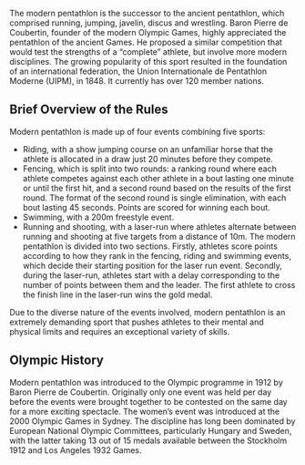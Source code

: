 The modern pentathlon is the successor to the ancient pentathlon, which comprised running, jumping, javelin, discus and wrestling. Baron Pierre de Coubertin, founder of the modern Olympic Games, highly appreciated the pentathlon of the ancient Games. He proposed a similar competition that would test the strengths of a “complete” athlete, but involve more modern disciplines. The growing popularity of this sport resulted in the foundation of an international federation, the Union Internationale de Pentathlon Moderne (UIPM), in 1848. It currently has over 120 member nations.

## Brief Overview of the Rules

Modern pentathlon is made up of four events combining five sports:

- Riding, with a show jumping course on an unfamiliar horse that the athlete is allocated in a draw just 20 minutes before they compete.
- Fencing, which is split into two rounds: a ranking round where each athlete competes against each other athlete in a bout lasting one minute or until the first hit, and a second round based on the results of the first round. The format of the second round is single elimination, with each bout lasting 45 seconds. Points are scored for winning each bout.
- Swimming, with a 200m freestyle event.
- Running and shooting, with a laser-run where athletes alternate between running and shooting at five targets from a distance of 10m.
The modern pentathlon is divided into two sections. Firstly, athletes score points according to how they rank in the fencing, riding and swimming events, which decide their starting position for the laser run event. Secondly, during the laser-run, athletes start with a delay corresponding to the number of points between them and the leader. The first athlete to cross the finish line in the laser-run wins the gold medal.

Due to the diverse nature of the events involved, modern pentathlon is an extremely demanding sport that pushes athletes to their mental and physical limits and requires an exceptional variety of skills.

## Olympic History

Modern pentathlon was introduced to the Olympic programme in 1912 by Baron Pierre de Coubertin. Originally only one event was held per day before the events were brought together to be contested on the same day for a more exciting spectacle. The women’s event was introduced at the 2000 Olympic Games in Sydney. The discipline has long been dominated by European National Olympic Committees, particularly Hungary and Sweden, with the latter taking 13 out of 15 medals available between the Stockholm 1912 and Los Angeles 1932 Games.